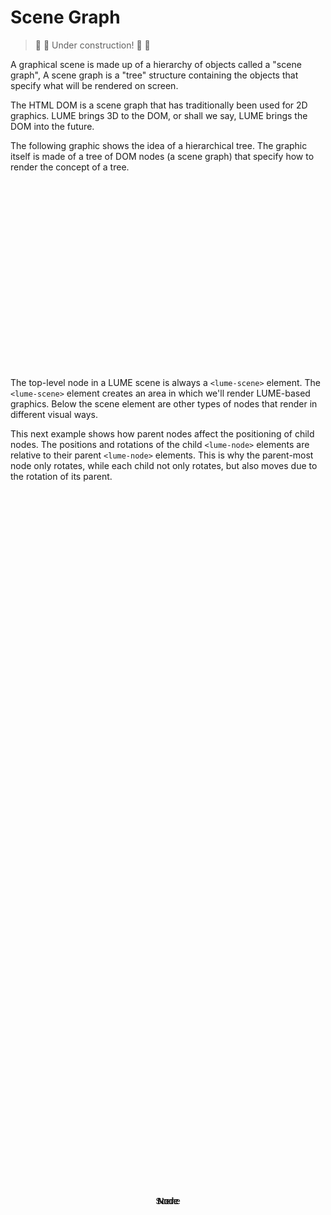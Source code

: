 # Scene Graph

> :construction: :hammer: Under construction! :hammer: :construction:

A graphical scene is made up of a hierarchy of objects called a "scene graph",
A scene graph is a "tree" structure containing the objects that specify what
will be rendered on screen.

The HTML DOM is a scene graph that has traditionally been used for 2D graphics.
LUME brings 3D to the DOM, or shall we say, LUME brings the DOM into the
future.

The following graphic shows the idea of a hierarchical tree. The graphic itself
is made of a tree of DOM nodes (a scene graph) that specify how to render the
concept of a tree.

<style>
	html,
	body {
		width: 100%;
		height: 100%;
	}

	lume-scene {
		user-select: none;
	}

	.line {
		background: black;
	}

	lume-node:not(.line) {
		font-family: sans-serif;
		background: skyblue;
		border-radius: 3px;
	}

	lume-node div {
		position: absolute;
		top: 50%;
		left: 50%;
		transform: translate(-50%, -50%);
	}
</style>

<div style="width: 400px; height: 300px;">
	<lume-scene id="scene">
		<!-- Root Scene -->
		<lume-node size="60 30" align-point="0.5 0.2" mount-point="0.5 0.5">
			<div align="center">
				Scene
			</div>
		</lume-node>
		<!-- Left Child Node -->
		<lume-node size="60 30" align-point="0.3 0.5" mount-point="0.5 0.5">
			<div align="center">
				Node
			</div>
		</lume-node>
		<!-- Right Child Node -->
		<lume-node size="60 30" align-point="0.7 0.5" mount-point="0.5 0.5">
			<div align="center">
				Node
			</div>
		</lume-node>
		<!-- Line, Root Scene to Left Child Node -->
		<lume-node class="line" size="2 100" align-point="0.4 0.35" rotation="0 0 50" mount-point="0.5 0.5" position="0 0 -1"></lume-node>
		<!-- Line, Root Scene to Left Child Node -->
		<lume-node class="line" size="2 100" align-point="0.6 0.35" rotation="0 0 -50" mount-point="0.5 0.5" position="0 0 -1"></lume-node>
		<!-- Left Grandchild Node -->
		<lume-node size="60 30" align-point="0.2 0.8" mount-point="0.5 0.5">
			<div align="center">
				Node
			</div>
		</lume-node>
		<!-- Right Grandchild Node -->
		<lume-node size="60 30" align-point="0.4 0.8" mount-point="0.5 0.5">
			<div align="center">
				Node
			</div>
		</lume-node>
		<!-- Line, Left Child to Left Grandchild Node -->
		<lume-node class="line" size="2 100" align-point="0.25 0.65" rotation="0 0 25" mount-point="0.5 0.5" position="0 0 -1"></lume-node>
		<!-- Line, Left Child to Right Grandchild Node -->
		<lume-node class="line" size="2 100" align-point="0.35 0.65" rotation="0 0 -25" mount-point="0.5 0.5" position="0 0 -1"></lume-node>
	</lume-scene>
</div>

The top-level node in a LUME scene is always a `<lume-scene>` element. The
`<lume-scene>` element creates an area in which we'll render LUME-based
graphics. Below the scene element are other types of nodes that render in
different visual ways.

This next example shows how parent nodes affect the positioning of child nodes.
The positions and rotations of the child `<lume-node>` elements are relative to
their parent `<lume-node>` elements. This is why the parent-most node only
rotates, while each child not only rotates, but also moves due to the rotation
of its parent.

<div id="parentTransforms"></div>

<script type="application/javascript">
	// LUME.useDefaultNames()

	document.querySelectorAll('lume-scene *').forEach(n => {
		if (n instanceof LUME.Node) {
			// FIXME temporary hack to trigger a re-render because transforms are not
			// updated on the initial paint.
			n.rotation.y += 0.000000001
			n.addEventListener('pointerover', event => {
				console.log('on a node!')
				n.scale.x = 1.1
				n.scale.y = 1.1
				n.scale.z = 1.1
			})
			n.addEventListener('pointerout', event => {
				n.scale.x = 1
				n.scale.y = 1
				n.scale.z = 1
			})
		}
	})

	new Vue({
		el: '#parentTransforms',
		template: '<live-code :template="code" mode="html>iframe" :debounce="200" />',
		data: {
			code: stripIndent(`
				<script src="${location.origin+location.pathname}global.js"><\/script>

				<lume-scene>
					<lume-node id="one" position="50 50" size="10 10">
						<lume-node id="two" position="50 50" size="10 10">
							<lume-node id="three" position="50 50" size="10 10">
								<lume-node id="four" position="50 50" size="100 100">
									Positioning is relative to parents!
								</lume-node>
							</lume-node>
						</lume-node>
					</lume-node>
				</lume-scene>

				<style>
					html, body {
						margin: 0; padding: 0;
						height: 100%; width: 100%;
						background: #333; color: white;
					}
					lume-node { padding: 5px; }
					#one { background: coral; }
					#two { background: yellowgreen; }
					#three { background: deeppink; }
					#four { background: royalblue; }
				</style>

    			<script>
    				LUME.useDefaultNames()
    				const rotationFunction = (x, y, z, t) => [x, y, 10 * Math.sin(t * 0.002)]

    				// Give all nodes the same rotation. Note that each node rotates "inside" of the parent space.
    				one.rotation = rotationFunction
    				two.rotation = rotationFunction
    				three.rotation = rotationFunction
    				three.rotation = rotationFunction
    			<\/script>
    		`).trim()
    	},
    })

</script>
